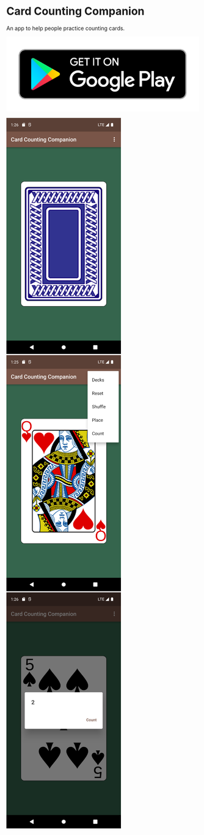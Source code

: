 # Card Counting Companion

An app to help people practice counting cards.

[<img src="https://raw.githubusercontent.com/Decryptic/Decryptic/main/google_play_badge.png">](https://play.google.com/store/apps/details?id=net.gageswenson.card_counting_companion)

<img src="https://raw.githubusercontent.com/Decryptic/card_counting_companion/main/assets/screenshots/pixel_3xl/000.png" width="300">
<img src="https://raw.githubusercontent.com/Decryptic/card_counting_companion/main/assets/screenshots/pixel_3xl/001.png" width="300">
<img src="https://raw.githubusercontent.com/Decryptic/card_counting_companion/main/assets/screenshots/pixel_3xl/002.png" width="300">
